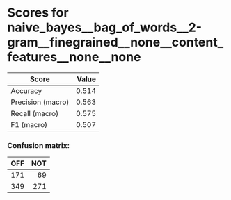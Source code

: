 # Scores for naive_bayes__bag_of_words__2-gram__finegrained__none__content_features__none__none
|      Score      |Value|
|-----------------|----:|
|Accuracy         |0.514|
|Precision (macro)|0.563|
|Recall (macro)   |0.575|
|F1 (macro)       |0.507|

### Confusion matrix:
|OFF|NOT|
|--:|--:|
|171| 69|
|349|271|
